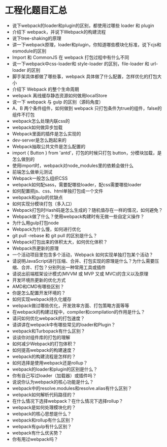 # 工程化题目汇总

* 说下webpack的loader和plugin的区别，都使用过哪些 loader 和 plugin
* 介绍下 webpack，并说下Webpack的构建流程
* 说下tree-shaking的原理
* 讲一下webpack原理，loader和plugin，你知道哪些模块化标准，说下cjs和esmodule的区别
* Import 和 CommonJS 在 webpack 打包过程中有什么不同
* 说一下webpack中css-loader和 style-loader 的区别，file-loader 和 url-loader 的区别
* 脚手架具体都做了哪些事，webpack 具体做了什么配置，怎样优化的打包大小
* 介绍下 Webpack 的整个生命周期
* webpack 离线缓存静态资源如何做用localStore
* 说一下 webpack 与 gulp 的区别（源码角度）
* A、B 两个条件组件，如何做到 webpack 只打包条件为true的组件，false的组件不打包
* webpack怎么处理内联css的
* webpack如何做异步加载
* Webpack里面的插件是怎么实现的
* dev-server是怎么跑起来的
* Webpack抽取公共文件是怎么配置的
* import { Button } from 'antd'，打包的时候只打包 button，分模块加载，是怎么做到的
* 使用import时，webpack对node_modules里的依赖会做什么
* 前端怎么做单元测试
* Webpack一般怎么组织CSS
* webpack如何配sass，需要配哪些loader，配css需要哪些loader
* 如何配置把js、css、html单独打包成一个文件
* webpack和gulp的优缺点
* 如何实现分模块打包（多入口）
* Webpack打包时Hash码是怎么生成的？随机值存在一样的情况，如何避免？
* Webpack做了什么？使用webpack构建时有无做一些自定义操作？
* 为什么用gulp打包node
* Webpack为什么慢，如何进行优化
* git pull -rebase 和 git pull 的区别是什么？
* Webpack打包出来的体积太大，如何优化体积？
* Webpack热更新的原理
* 一个活动项目里包含多个活动，Webpack 如何实现单独打包某个活动？
* 请说明JavaScript进行压缩、合并、打包实现的原理是什么？为什么需要压缩、合并、打包？分别列出一种常用工具或插件
* 请说出前端框架设计模式(MVVM 或 MVP 又或 MVC)的含义以及原理
* 开发环境热更新的优化方式
* AMD和CMD有哪些区别？
* 你是怎么配置开发环境的？
* 如何实现webpack持久化缓存
* webpack做过哪些优化，开发效率方面、打包策略方面等等
* 在webpack的构建过程中，compiler和compilation的作用是什么？
* 请问如何优化webpack的打包速度？
* 请讲讲在webpack中有哪些常见的loader和Plugin？
* webpack和Turbopack有什么区别？
* 谈谈你对组件库的打包的理解
* 如何减少Webpack的打包体积？
* 如何提高webpack的构建速度？
* webpack的构建流程是怎样的？
* 如何选择是使用webpack还是rollup？
* webpack的loader和plugin的区别是什么？
* 你有自己写过loader（加载器）或插件吗？
* 说说你认为webpack的核心功能是什么？
* webpack中的resolve.modules和resolve.alias有什么区别？
* webpack如何解析代码路径的？
* 在什么情况下选择webpack？在什么情况下选择rollup？
* webpack是如何处理模块化的？
* webpack的核心思想是什么？
* webpack和rollup有什么区别？
* webpack有gulp有什么区别？
* webpack有什么优劣势？
* 你有用过webpack吗？

